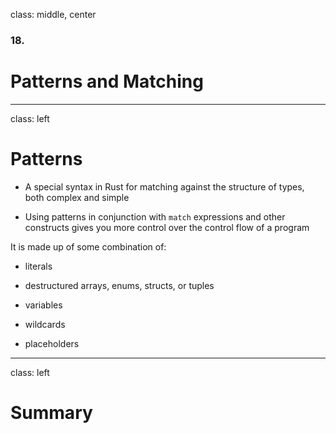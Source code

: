 class: middle, center

### 18.

# Patterns and Matching

---

class: left

# Patterns

* A special syntax in Rust for matching against the structure of types, both
  complex and simple

* Using patterns in conjunction with `match` expressions and other constructs
  gives you more control over the control flow of a program

It is made up of some combination of:

  * literals

  * destructured arrays, enums, structs, or tuples

  * variables

  * wildcards

  * placeholders

---

class: left

# Summary
